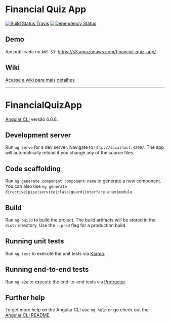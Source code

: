# Financial Quiz App

[![Build Status Travis](https://travis-ci.org/raphaelbs/financial-quiz-app.svg?branch=develop)](https://travis-ci.org/raphaelbs/financial-quiz-app)
[![Dependency Status](https://david-dm.org/raphaelbs/financial-quiz-app.svg)](https://david-dm.org/raphaelbs/financial-quiz-app)

## Demo

Api publicada no `AWS S3`:
https://s3.amazonaws.com/financial-quiz-app/

## Wiki

[Acesse a wiki para mais detalhes](https://github.com/raphaelbs/financial-quiz-api/wiki)

---

# FinancialQuizApp

[Angular CLI](https://github.com/angular/angular-cli) versão 6.0.8.

## Development server

Run `ng serve` for a dev server. Navigate to `http://localhost:4200/`. The app will automatically reload if you change any of the source files.

## Code scaffolding

Run `ng generate component component-name` to generate a new component. You can also use `ng generate directive|pipe|service|class|guard|interface|enum|module`.

## Build

Run `ng build` to build the project. The build artifacts will be stored in the `dist/` directory. Use the `--prod` flag for a production build.

## Running unit tests

Run `ng test` to execute the unit tests via [Karma](https://karma-runner.github.io).

## Running end-to-end tests

Run `ng e2e` to execute the end-to-end tests via [Protractor](http://www.protractortest.org/).

## Further help

To get more help on the Angular CLI use `ng help` or go check out the [Angular CLI README](https://github.com/angular/angular-cli/blob/master/README.md).
